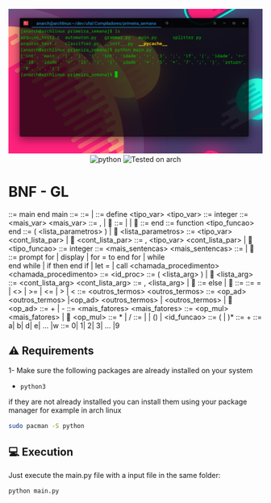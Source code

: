 <div align="Center" class="tip" markdown="1" style>

![screenshot](primeira_semana/screenshot.png)
![python](https://img.shields.io/badge/python-%5E3.0-brightgreen)
![Tested on arch](https://img.shields.io/badge/Tested%20on-Archlinux-brightgreen)
</div>

# BNF - GL

<programa> ::= <rotina> main <corpo> end main
<corpo> ::= <declara> <sentencas>
<declara> ::= <dvar> <declara> |
<dvar> ::= define <variaveis> <tipo_var>
<tipo_var> ::= integer
<variaveis> ::= <id> <mais_var>
<mais_var> ::= , <variaveis> | 
<rotina> ::= <procedimento> | <funcao> | 
<procedimento> ::= <id> <parametros> <corpo> end <rotina>
<funcao> ::= function <id> <parametros> <tipo_funcao> <corpo> 
	end <rotina>
<parametros> ::= ( <lista_parametros> ) | 
<lista_parametros> ::= <id> <tipo_var> <cont_lista_par> | 
<cont_lista_par> ::= , <id> <tipo_var> <cont_lista_par> | 
<tipo_funcao> ::= integer
<sentencas> ::= <comando> <mais_sentencas>
<mais_sentencas> ::= <sentencas> | 
<comando> ::= prompt for <id> | display <id> | for <id> = 
	<expressao> to <expressao> <sentencas> end for | while  
	<condicao> <sentencas> end while | if <condicao> then 
	<sentencas> <pfalsa> end if | let <idvar> = <expressao> | 
	call <chamada_procedimento>
<chamada_procedimento> ::= <id_proc> <argumentos>
<argumentos> ::= ( <lista_arg> ) | 
<lista_arg> ::= <expressao> <cont_lista_arg>
<cont_lista_arg> ::= , <lista_arg> | 
<pfalsa> ::= else <sentencas> | 
<condicao> ::= <expressao> <relacao> <expressao> 
<relacao> ::= = | <> | >= | <= | > | <
<expressao> ::= <termo> <outros_termos>
<outros_termos> ::= <op_ad> <termo> <outros_termos> |<op_ad> 
	<intnum> <outros_termos> | <id> <outros_termos> | 
<op_ad> ::= + | -
<termo> ::= <fator> <mais_fatores>
<mais_fatores> ::= <op_mul> <fator> <mais_fatores> | 
<op_mul> ::= * | /
<fator> ::= <id> | <intnum> | (<expressao>) | <id_funcao> 
	<argumentos>
<id> ::= <letra> (<letra> | <digito>)* 
<intnum> ::= <digito>+
<letra> ::= a| b| d| e| ... |w
<digito> ::= 0| 1| 2| 3| ... |9

## :warning: Requirements
1- Make sure the following packages are already installed on your system
* `python3`

if they are not already installed you can install them using your package manager for example in arch linux
```bash
sudo pacman -S python
```

## :computer: Execution

Just execute the main.py file with a input file in the same folder:
```bash
python main.py
```

